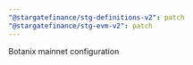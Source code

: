 ```yaml
---
"@stargatefinance/stg-definitions-v2": patch
"@stargatefinance/stg-evm-v2": patch
---
```


Botanix mainnet configuration
